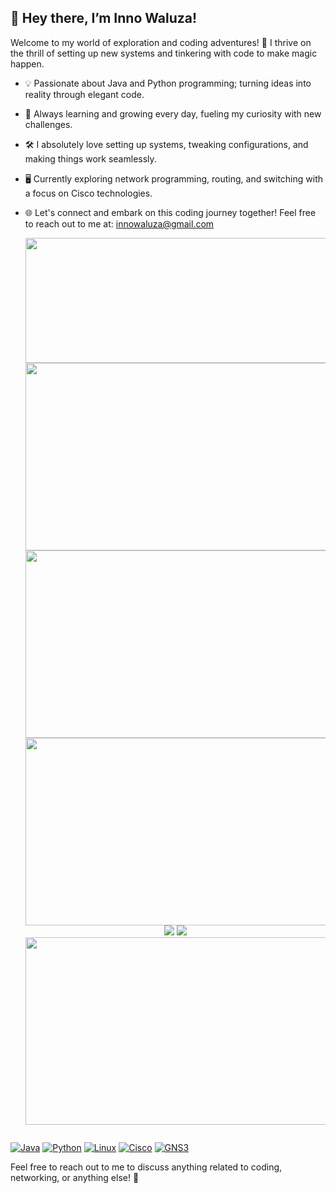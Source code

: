 ## 👋 Hey there, I’m Inno Waluza!

Welcome to my world of exploration and coding adventures! 🚀 I thrive on the thrill of setting up new systems and tinkering with code to make magic happen.

- 💡 Passionate about Java and Python programming; turning ideas into reality through elegant code.
- 🌱 Always learning and growing every day, fueling my curiosity with new challenges.
- 🛠️ I absolutely love setting up systems, tweaking configurations, and making things work seamlessly.
- 🖥️ Currently exploring network programming, routing, and switching with a focus on Cisco technologies.
- 🌐 Let's connect and embark on this coding journey together! Feel free to reach out to me at: innowaluza@gmail.com

  <p align="center">
  <img width="600" height="200" src="https://github-readme-stats.vercel.app/api?username=inno-waluza&show_icons=true&theme=vision-friendly-dark">
  <img width="600" height="300" src="https://github-readme-stats.vercel.app/api/top-langs/?username=inno-waluza&layout=compact&theme=tokyonight&hide_progress=true&langs_count=40&count_private=true"></img>
    <img align="center" src="http://github-profile-summary-cards.vercel.app/api/cards/repos-per-language?username=inno-waluza&theme=2077" width="600" height="300" />
    <img align="center" src="http://github-profile-summary-cards.vercel.app/api/cards/most-commit-language?username=inno-waluza&theme=2077" width="600" height="300" />
    <img src="https://github-readme-activity-graph.vercel.app/graph?username=inno-waluza&theme=tokyo-night&hide_border=true&hide_title=false&area=true&custom_title=Total%20contribution%20graph%20in%20all%20repo"></img>
  <img src="https://github-profile-trophy.vercel.app/?username=inno-waluza"></img>
  <img width="600" height="300" src="https://streak-stats.demolab.com/?user=inno-waluza"></img>
</p>
<div id="header" align="center">
  <img src="https://komarev.com/ghpvc/?username=inno-waluza&style=for-the-badge&color=orange" alt=""/>
</div>

<!-- Icons -->
[![Java](https://img.shields.io/badge/-Java-007396?style=flat-square&logo=java&logoColor=white)](link_to_your_profile)
[![Python](https://img.shields.io/badge/-Python-3776AB?style=flat-square&logo=python&logoColor=white)](link_to_your_profile)
[![Linux](https://img.shields.io/badge/-Linux-FCC624?style=flat-square&logo=linux&logoColor=black)](link_to_your_profile)
[![Cisco](https://img.shields.io/badge/-Cisco-1BA0D7?style=flat-square&logo=cisco&logoColor=white)](link_to_your_profile)
[![GNS3](https://img.shields.io/badge/-GNS3-0083B8?style=flat-square&logo=gns3&logoColor=white)](link_to_your_profile)

Feel free to reach out to me to discuss anything related to coding, networking, or anything else! 📩


